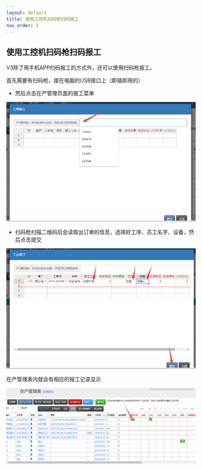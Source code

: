 ```yaml
---
layout: default
title: 使用工控机扫码枪扫码报工
nav_order: 5
---
```


## 使用工控机扫码枪扫码报工

V3除了用手机APP扫码报工的方式外，还可以使用扫码枪报工。

首先需要有扫码枪，接在电脑的USB接口上（即插即用的）

- 然后点击在产管理页面的报工菜单

![markdown](images/36.png)

- 扫码枪扫描二维码后会读取出订单的信息，选择好工序、员工名字、设备，然后点击提交

![markdown](images/37.png)

在产管理表内就会有相应的报工记录显示

![markdown](images/38.png)